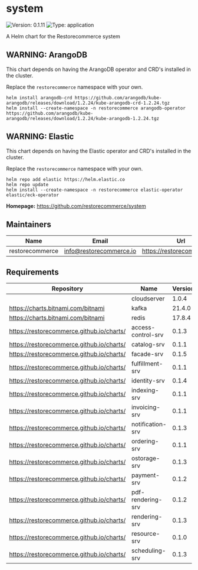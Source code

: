 # system

![Version: 0.1.11](https://img.shields.io/badge/Version-0.1.11-informational?style=flat-square) ![Type: application](https://img.shields.io/badge/Type-application-informational?style=flat-square)

A Helm chart for the Restorecommerce system

## WARNING: ArangoDB

This chart depends on having the ArangoDB operator and CRD's installed in the cluster.

Replace the `restorecommerce` namespace with your own.

```shell
helm install arangodb-crd https://github.com/arangodb/kube-arangodb/releases/download/1.2.24/kube-arangodb-crd-1.2.24.tgz
helm install --create-namespace -n restorecommerce arangodb-operator https://github.com/arangodb/kube-arangodb/releases/download/1.2.24/kube-arangodb-1.2.24.tgz
```

## WARNING: Elastic

This chart depends on having the Elastic operator and CRD's installed in the cluster.

Replace the `restorecommerce` namespace with your own.

```shell
helm repo add elastic https://helm.elastic.co
helm repo update
helm install --create-namespace -n restorecommerce elastic-operator elastic/eck-operator
```

**Homepage:** <https://github.com/restorecommerce/system>

## Maintainers

| Name | Email | Url |
| ---- | ------ | --- |
| restorecommerce | info@restorecommerce.io | https://restorecommerce.io/ |

## Requirements

| Repository | Name | Version |
|------------|------|---------|
|  | cloudserver | 1.0.4 |
| https://charts.bitnami.com/bitnami | kafka | 21.4.0 |
| https://charts.bitnami.com/bitnami | redis | 17.8.4 |
| https://restorecommerce.github.io/charts/ | access-control-srv | 0.1.3 |
| https://restorecommerce.github.io/charts/ | catalog-srv | 0.1.1 |
| https://restorecommerce.github.io/charts/ | facade-srv | 0.1.5 |
| https://restorecommerce.github.io/charts/ | fulfillment-srv | 0.1.1 |
| https://restorecommerce.github.io/charts/ | identity-srv | 0.1.4 |
| https://restorecommerce.github.io/charts/ | indexing-srv | 0.1.1 |
| https://restorecommerce.github.io/charts/ | invoicing-srv | 0.1.1 |
| https://restorecommerce.github.io/charts/ | notification-srv | 0.1.3 |
| https://restorecommerce.github.io/charts/ | ordering-srv | 0.1.1 |
| https://restorecommerce.github.io/charts/ | ostorage-srv | 0.1.3 |
| https://restorecommerce.github.io/charts/ | payment-srv | 0.1.2 |
| https://restorecommerce.github.io/charts/ | pdf-rendering-srv | 0.1.2 |
| https://restorecommerce.github.io/charts/ | rendering-srv | 0.1.3 |
| https://restorecommerce.github.io/charts/ | resource-srv | 0.1.0 |
| https://restorecommerce.github.io/charts/ | scheduling-srv | 0.1.3 |
